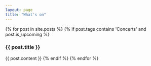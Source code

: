```yaml
---
layout: page
title: "What's on"
---
```


{% for post in site.posts %}
{% if post.tags contains 'Concerts' and post.is_upcoming %}
### {{ post.title }}

{{ post.content }}
{% endif %}
{% endfor %}

